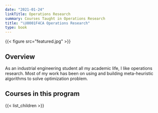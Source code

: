 ```yaml
---
date: "2021-01-24"
linkTitle: Operations Research
summary: Courses Taught in Operations Research
title: "\U0001F4CA Operations Research"
type: book
---
```


{{< figure src="featured.jpg" >}}

<!--{{< toc hide_on="xl" >}}

## What you will learn

- Introduction to Github and Python programming skills
- Conceptual Knowledgebase with example <a href="ashutoshnayak.in" target="_blank">here</a>
- Tutorials on some topics in data science with python notebooks
- Various topics on data science
-->
## Overview

As an industrial engineering student all my academic life, I like operations research. Most of my work has been on using and building meta-heuristic algorithms to solve optimization problem.  

## Courses in this program

{{< list_children >}}

<!--
## Meet your instructor

{{< mention "admin" >}}

## FAQs

{{< spoiler text="Are there prerequisites?" >}}
There are no prerequisites for the first course.
{{< /spoiler >}}

{{< spoiler text="How often do the courses run?" >}}
Continuously, at your own pace.
{{< /spoiler >}}

{{< cta cta_text="Begin the course" cta_link="python" >}}
-->
